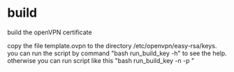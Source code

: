 # build
build the openVPN certificate

copy the file template.ovpn to the directory /etc/openvpn/easy-rsa/keys. 
you can run the script by command "bash run_build_key -h" to see the help.
otherwise you can run script like this "bash run_build_key -n <name> -p <purpose>"

